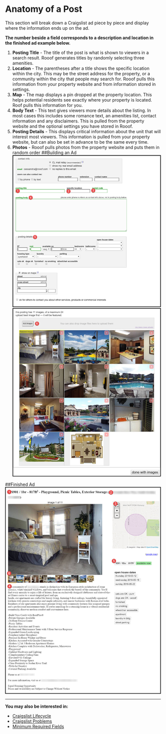 # Anatomy of a Post
This section will break down a Craigslist ad piece by piece and display where the information ends up on the ad.

**The number beside a field corresponds to a description and location in the finished ad example below.**
1. **Posting Title** - The title of the post is what is shown to viewers in a search result. Rooof generates titles by randomly selecting three amenities.
2. **Location** - The parentheses after a title shows the specific location within the city. This may be the street address for the property, or a community within the city that people may search for. Rooof pulls this information from your property website and from information stored in settings.
3. **Map** - The map displays a pin dropped at the property location. This helps potential residents see exactly where your property is located. Roof pulls this information for you.
4. **Body Text** - This text gives viewers more details about the listing. In most cases this includes some romance text, an amenities list, contact information and any disclaimers. This is pulled from the property website and the optional settings you have stored in Rooof.
5. **Posting Details** - This displays critical information about the unit that will interest most viewers. This information is pulled from your property website, but can also be set in advance to be the same every time.
6. **Photos** - Rooof pulls photos from the property website and puts them in random order
##Building an Ad
![](anatomy1.jpg)
![](anatomy3.jpg)


##Finished Ad
  ![](antomy2.jpg)

---
**You may also be interested in:**
- [Craigslist Lifecycle](http://docs.rooof.com/craigslistlifecycle_md.html)
- [Craigslist Problems](http://docs.rooof.com/craigslist_problems.html)
- [Minimum Required Fields](http://docs.rooof.com/requiredfields_md.html)
